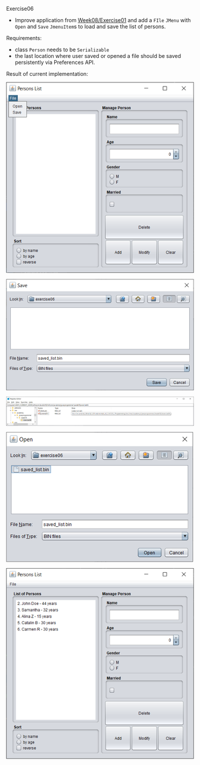 Exercise06
- Improve application from [Week08/Exercise01](../../week08/exercise01) and add a `FIle` `JMenu`
  with `Open` and `Save` `JmenuItem`s to load and save the list of persons.
  
Requirements:
- class `Person` needs to be `Serializable`
- the last location where user saved or opened a file
  should be saved persistently via Preferences API.
  
Result of current implementation:

![file menu](doc/file_menu.png)

![save dialog](doc/save_dialog.png)

![saved preferences in Win10 registry](doc/registry_saved_preferences.png)

![open dialog](doc/open_dialog.png)

![list of persons loaded from disk](doc/load_list.png)
